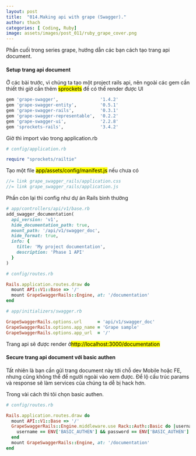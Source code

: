 ```yaml
---
layout: post
title:  "014.Making api with grape (Swagger)."
author: thach
categories: [ Coding, Ruby]
image: assets/images/post_011/ruby_grape_cover.png
---
```

Phần cuối trong series grape, hướng dẫn các bạn cách tạo trang api document.
#### Setup trang api document
Ở các bài trước, vì chúng ta tạo một project rails api, nên ngoài các gem cần thiết thì giờ cần thêm <mark>sprockets</mark> để có thể render được UI
```Ruby
gem 'grape-swagger',                '1.4.2'
gem 'grape-swagger-entity',         '0.5.1'
gem 'grape-swagger-rails',          '0.3.1'
gem 'grape-swagger-representable',  '0.2.2'
gem 'grape-swagger-ui',             '2.2.8'
gem 'sprockets-rails',              '3.4.2'
```
Giờ thì import vào trong application.rb

```Ruby
# config/application.rb

require "sprockets/railtie"
```

Tạo một file <mark>app/assets/config/manifest.js</mark> nếu chưa có
```js
//= link grape_swagger_rails/application.css
//= link grape_swagger_rails/application.js
```

Phần còn lại thì config như dự án Rails bình thường

```Ruby
# app/controllers/api/v1/base.rb
add_swagger_documentation(
  api_version: 'v1',
  hide_documentation_path: true,
  mount_path: '/api/v1/swagger_doc',
  hide_format: true,
  info: {
    title: 'My project documentation',
    description: 'Phase 1 API'
  }
)
```

```Ruby
# config/routes.rb

Rails.application.routes.draw do
  mount API::V1::Base => '/'
  mount GrapeSwaggerRails::Engine, at: '/documentation'
end
```

```Ruby
# app/initializers/swagger.rb

GrapeSwaggerRails.options.url      = 'api/v1/swagger_doc'
GrapeSwaggerRails.options.app_name = 'Grape sample'
GrapeSwaggerRails.options.app_url  = '/'
```
Trang api sẽ được render ở<mark>http://localhost:3000/documentation</mark>

#### Secure trang api document với basic authen
Tất nhiên là bạn cần gửi trang document này tới chỗ dev Mobile hoặc FE, nhưng cũng không thể để người ngoài vào xem được. Để lộ cấu trúc params và response sẽ làm services của chúng ta dễ bị hack hơn.

Trong vài cách thì tôi chọn basic authen.
```Ruby
# config/routes.rb

Rails.application.routes.draw do
  mount API::V1::Base => '/'
  GrapeSwaggerRails::Engine.middleware.use Rack::Auth::Basic do |username, password|
    username == ENV['BASIC_AUTHEN'] && password == ENV['BASIC_AUTHEN']
  end
  mount GrapeSwaggerRails::Engine, at: '/documentation'
end
```
